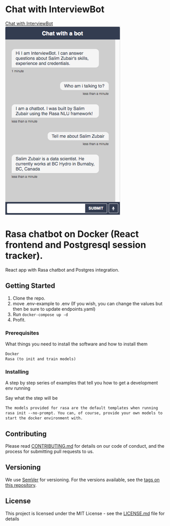 # Chat with InterviewBot

[Chat with InterviewBot](http://34.83.237.193)
![InterviewBot screenshot](https://github.com/salimzubair/salimzubair.github.io/blob/master/images/interviewbot.png)

# Rasa chatbot on Docker (React frontend and Postgresql session tracker).

React app with Rasa chatbot and Postgres integration. 

## Getting Started

1. Clone the repo.
2. move .env-example to .env (If you wish, you can change the values but then be sure to update endpoints.yaml)
2. Run ```docker-compose up -d```
3. Profit.


### Prerequisites

What things you need to install the software and how to install them

```
Docker
Rasa (to init and train models)
```

### Installing

A step by step series of examples that tell you how to get a development env running

Say what the step will be

```
The models provided for rasa are the default templates when running rasa init --no-prompt. You can, of course, provide your own models to start the docker environment with. 
```

## Contributing

Please read [CONTRIBUTING.md](https://gist.github.com/PurpleBooth/b24679402957c63ec426) for details on our code of conduct, and the process for submitting pull requests to us.

## Versioning

We use [SemVer](http://semver.org/) for versioning. For the versions available, see the [tags on this repository](https://github.com/your/project/tags). 


## License

This project is licensed under the MIT License - see the [LICENSE.md](LICENSE.md) file for details
